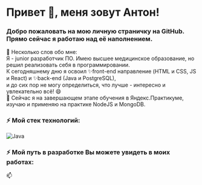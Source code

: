 # Привет 👋, меня зовут Антон! 
### Добро пожаловать на мою личную страничку на GitHub. Прямо сейчас я работаю над её наполнением.

💬 Несколько слов обо мне:  
Я - junior разработчик ПО. Имею высшее медицинское образование, но решил реализовать себя в программировании.  
К сегодняшнему дню я освоил ✨front-end направление (HTML и CSS, JS и React) и ✨back-end (Java и PostgreSQL),   
и до сих пор не могу определиться, что лучше - интересно и увлекательно всё! 😄  
🌱 Сейчас я на завершающем этапе обучения в Яндекс.Практикуме, изучаю и применяю на практике NodeJS и MongoDB.  

### ⚡ Мой стек технологий:  
![Java](https://img.shields.io/badge/java-%23ED8B00.svg?style=for-the-badge&logo=openjdk&logoColor=white)

### ⚡ Мой путь в разработке Вы можете увидеть в моих работах:


📫
